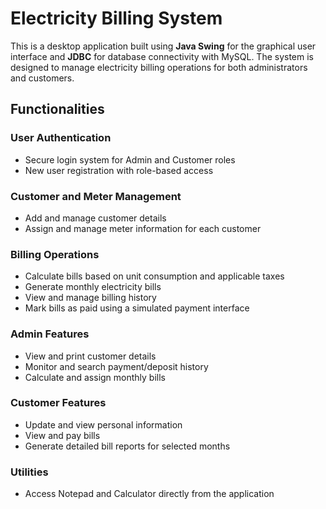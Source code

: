 # Electricity Billing System

This is a desktop application built using **Java Swing** for the graphical user interface and **JDBC** for database connectivity with MySQL. The system is designed to manage electricity billing operations for both administrators and customers.

## Functionalities

### User Authentication
- Secure login system for Admin and Customer roles
- New user registration with role-based access

### Customer and Meter Management
- Add and manage customer details
- Assign and manage meter information for each customer

### Billing Operations
- Calculate bills based on unit consumption and applicable taxes
- Generate monthly electricity bills
- View and manage billing history
- Mark bills as paid using a simulated payment interface

### Admin Features
- View and print customer details
- Monitor and search payment/deposit history
- Calculate and assign monthly bills

### Customer Features
- Update and view personal information
- View and pay bills
- Generate detailed bill reports for selected months

### Utilities
- Access Notepad and Calculator directly from the application
